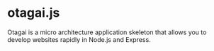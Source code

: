 otagai.js
=========

Otagai is a micro architecture application skeleton that allows you to develop websites rapidly in Node.js and Express.
